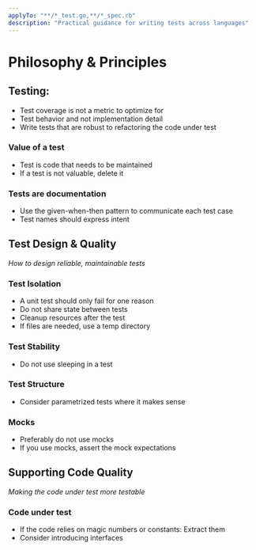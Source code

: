 ```yaml
---
applyTo: "**/*_test.go,**/*_spec.rb"
description: "Practical guidance for writing tests across languages"
---
```


# Philosophy & Principles

## Testing: 
- Test coverage is not a metric to optimize for
- Test behavior and not implementation detail
- Write tests that are robust to refactoring the code under test

###  Value of a test
- Test is code that needs to be maintained
- If a test is not valuable, delete it

###  Tests are documentation
- Use the given-when-then pattern to communicate each test case
- Test names should express intent 

## Test Design & Quality 
*How to design reliable, maintainable tests*

### Test Isolation 
- A unit test should only fail for one reason
- Do not share state between tests
- Cleanup resources after the test
- If files are needed, use a temp directory

### Test Stability
- Do not use sleeping in a test

### Test Structure
- Consider parametrized tests where it makes sense

### Mocks
- Preferably do not use mocks
- If you use mocks, assert the mock expectations

## Supporting Code Quality
*Making the code under test more testable*

### Code under test
- If the code relies on magic numbers or constants: Extract them
- Consider introducing interfaces
